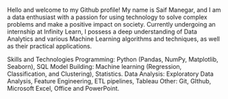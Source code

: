 Hello and welcome to my Github profile! My name is Saif Manegar, and I am a data enthusiast with a passion for using technology to solve complex problems and make a positive impact on society. Currently undergoing an internship at Infinity Learn, I possess a deep understanding of Data Analytics and various Machine Learning algorithms and techniques, as well as their practical applications.

Skills and Technologies
Programming: Python (Pandas, NumPy, Matplotlib, Seaborn), SQL
Model Building: Machine learning (Regression, Classification, and Clustering), Statistics.
Data Analysis: Exploratory Data Analysis, Feature Engineering, ETL pipelines, Tableau
Other: Git, GIthub, Microsoft Excel, Office and PowerPoint.
